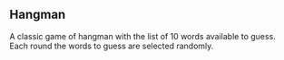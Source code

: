 ## Hangman
A classic game of hangman with the list of 10 words available to guess. <br>
Each round the words to guess are selected randomly.
